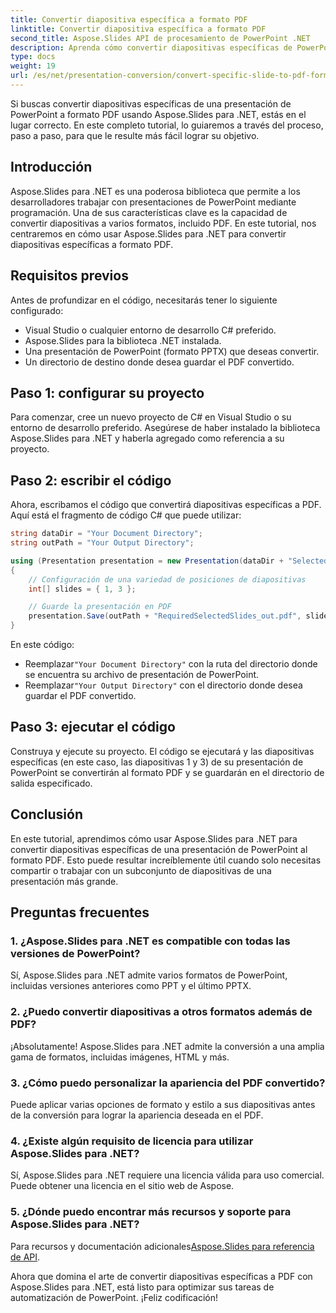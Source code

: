 ```yaml
---
title: Convertir diapositiva específica a formato PDF
linktitle: Convertir diapositiva específica a formato PDF
second_title: Aspose.Slides API de procesamiento de PowerPoint .NET
description: Aprenda cómo convertir diapositivas específicas de PowerPoint a formato PDF usando Aspose.Slides para .NET. Guía paso a paso con ejemplos de código.
type: docs
weight: 19
url: /es/net/presentation-conversion/convert-specific-slide-to-pdf-format/
---
```



Si buscas convertir diapositivas específicas de una presentación de PowerPoint a formato PDF usando Aspose.Slides para .NET, estás en el lugar correcto. En este completo tutorial, lo guiaremos a través del proceso, paso a paso, para que le resulte más fácil lograr su objetivo.

## Introducción

Aspose.Slides para .NET es una poderosa biblioteca que permite a los desarrolladores trabajar con presentaciones de PowerPoint mediante programación. Una de sus características clave es la capacidad de convertir diapositivas a varios formatos, incluido PDF. En este tutorial, nos centraremos en cómo usar Aspose.Slides para .NET para convertir diapositivas específicas a formato PDF.

## Requisitos previos

Antes de profundizar en el código, necesitarás tener lo siguiente configurado:

- Visual Studio o cualquier entorno de desarrollo C# preferido.
- Aspose.Slides para la biblioteca .NET instalada.
- Una presentación de PowerPoint (formato PPTX) que deseas convertir.
- Un directorio de destino donde desea guardar el PDF convertido.

## Paso 1: configurar su proyecto

Para comenzar, cree un nuevo proyecto de C# en Visual Studio o su entorno de desarrollo preferido. Asegúrese de haber instalado la biblioteca Aspose.Slides para .NET y haberla agregado como referencia a su proyecto.

## Paso 2: escribir el código

Ahora, escribamos el código que convertirá diapositivas específicas a PDF. Aquí está el fragmento de código C# que puede utilizar:

```csharp
string dataDir = "Your Document Directory";
string outPath = "Your Output Directory";

using (Presentation presentation = new Presentation(dataDir + "SelectedSlides.pptx"))
{
    // Configuración de una variedad de posiciones de diapositivas
    int[] slides = { 1, 3 };

    // Guarde la presentación en PDF
    presentation.Save(outPath + "RequiredSelectedSlides_out.pdf", slides, SaveFormat.Pdf);
}
```

En este código:

-  Reemplazar`"Your Document Directory"` con la ruta del directorio donde se encuentra su archivo de presentación de PowerPoint.
-  Reemplazar`"Your Output Directory"` con el directorio donde desea guardar el PDF convertido.

## Paso 3: ejecutar el código

Construya y ejecute su proyecto. El código se ejecutará y las diapositivas específicas (en este caso, las diapositivas 1 y 3) de su presentación de PowerPoint se convertirán al formato PDF y se guardarán en el directorio de salida especificado.

## Conclusión

En este tutorial, aprendimos cómo usar Aspose.Slides para .NET para convertir diapositivas específicas de una presentación de PowerPoint al formato PDF. Esto puede resultar increíblemente útil cuando solo necesitas compartir o trabajar con un subconjunto de diapositivas de una presentación más grande.

## Preguntas frecuentes

### 1. ¿Aspose.Slides para .NET es compatible con todas las versiones de PowerPoint?

Sí, Aspose.Slides para .NET admite varios formatos de PowerPoint, incluidas versiones anteriores como PPT y el último PPTX.

### 2. ¿Puedo convertir diapositivas a otros formatos además de PDF?

¡Absolutamente! Aspose.Slides para .NET admite la conversión a una amplia gama de formatos, incluidas imágenes, HTML y más.

### 3. ¿Cómo puedo personalizar la apariencia del PDF convertido?

Puede aplicar varias opciones de formato y estilo a sus diapositivas antes de la conversión para lograr la apariencia deseada en el PDF.

### 4. ¿Existe algún requisito de licencia para utilizar Aspose.Slides para .NET?

Sí, Aspose.Slides para .NET requiere una licencia válida para uso comercial. Puede obtener una licencia en el sitio web de Aspose.

### 5. ¿Dónde puedo encontrar más recursos y soporte para Aspose.Slides para .NET?

Para recursos y documentación adicionales[Aspose.Slides para referencia de API](https://reference.aspose.com/slides/net/).

Ahora que domina el arte de convertir diapositivas específicas a PDF con Aspose.Slides para .NET, está listo para optimizar sus tareas de automatización de PowerPoint. ¡Feliz codificación!